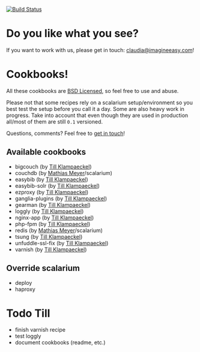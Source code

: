 [![Build Status](https://travis-ci.org/till/easybib-cookbooks.png?branch=master)](https://travis-ci.org/till/easybib-cookbooks)

# Do you like what you see?

If you want to work with us, please get in touch: [claudia@imagineeasy.com](mailto:claudia@imagineeasy.com)!

# Cookbooks!

All these cookbooks are [BSD Licensed][bsd], so feel free to use and abuse.

[bsd]: http://www.opensource.org/licenses/bsd-license.php

Please not that some recipes rely on a scalarium setup/environment so you best test the setup before you call it a day. Some are also heavy work in progress. Take into account that even though they are used in production all/most of them are still `0.1` versioned.

Questions, comments? Feel free to [get in touch][touch]!

[touch]: http://twitter.com/klimpong

## Available cookbooks

 * bigcouch (by [Till Klampaeckel][till])
 * couchdb (by [Mathias Meyer][meyer]/scalarium)
 * easybib (by [Till Klampaeckel][till])
 * easybib-solr (by [Till Klampaeckel][till])
 * ezproxy (by [Till Klampaeckel][till])
 * ganglia-plugins (by [Till Klampaeckel][till])
 * gearman (by [Till Klampaeckel][till])
 * loggly (by [Till Klampaeckel][till])
 * nginx-app (by [Till Klampaeckel][till])
 * php-fpm (by [Till Klampaeckel][till])
 * redis (by [Mathias Meyer][meyer]/scalarium)
 * tsung (by [Till Klampaeckel][till])
 * unfuddle-ssl-fix (by [Till Klampaeckel][till])
 * varnish (by [Till Klampaeckel][till])

## Override scalarium

 * deploy
 * haproxy

[meyer]: http://www.paperplanes.de/
[till]: http://till.klampaeckel.de/blog/

# Todo Till

 * finish varnish recipe
 * test loggly
 * document cookbooks (readme, etc.)

